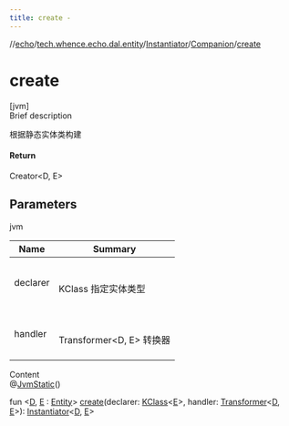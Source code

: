 ```yaml
---
title: create -
---
```

//[echo](../../../index.md)/[tech.whence.echo.dal.entity](../../index.md)/[Instantiator](../index.md)/[Companion](index.md)/[create](create.md)



# create  
[jvm]  
Brief description  


根据静态实体类构建



#### Return  


Creator<D, E>



## Parameters  
  
jvm  
  
|  Name|  Summary| 
|---|---|
| declarer| <br><br>KClass<E> 指定实体类型<br><br>
| handler| <br><br>Transformer<D, E> 转换器<br><br>
  
  
Content  
@[JvmStatic](https://kotlinlang.org/api/latest/jvm/stdlib/kotlin.jvm/-jvm-static/index.html)()  
  
fun <[D](create.md), [E](create.md) : [Entity](../../-entity/index.md)> [create](create.md)(declarer: [KClass](https://kotlinlang.org/api/latest/jvm/stdlib/kotlin.reflect/-k-class/index.html)<[E](create.md)>, handler: [Transformer](../../../tech.whence.echo.function/-transformer/index.md)<[D](create.md), [E](create.md)>): [Instantiator](../index.md)<[D](create.md), [E](create.md)>  




